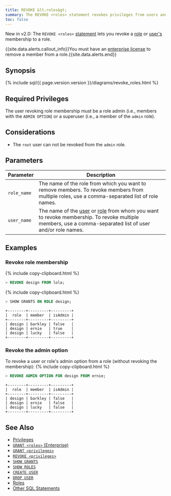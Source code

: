 ```yaml
---
title: REVOKE &lt;roles&gt;
summary: The REVOKE <roles> statement revokes privileges from users and/or roles.
toc: false
---
```


<span class="version-tag">New in v2.0:</span> The `REVOKE <roles>` [statement](sql-statements.html) lets you revoke a [role](roles.html) or [user's](create-and-manage-users.html) membership to a role.

{{site.data.alerts.callout_info}}You must have an <a href="enterprise-licensing.html">enterprise license</a> to remove a member from a role.{{site.data.alerts.end}}

<div id="toc"></div>

## Synopsis

<section>{% include sql/{{ page.version.version }}/diagrams/revoke_roles.html %}</section>

## Required Privileges

The user revoking role membership must be a role admin (i.e., members with the `ADMIN OPTION`) or a superuser (i.e., a member of the `admin` role).

## Considerations

- The `root` user can not be revoked from the `admin` role.

## Parameters

Parameter | Description
----------|------------
`role_name` | The name of the role from which you want to remove members. To revoke members from multiple roles, use a comma-separated list of role names.
`user_name` | The name of the [user](create-and-manage-users.html) or [role](roles.html) from whom you want to revoke membership. To revoke multiple members, use a comma-separated list of user and/or role names.

## Examples

### Revoke role membership

{% include copy-clipboard.html %}
~~~ sql
> REVOKE design FROM lola;
~~~

{% include copy-clipboard.html %}
~~~ sql
> SHOW GRANTS ON ROLE design;
~~~
~~~
+--------+---------+---------+
|  role  | member  | isAdmin |
+--------+---------+---------+
| design | barkley | false   |
| design | ernie   | true    |
| design | lucky   | false   |
+--------+---------+---------+
~~~

### Revoke the admin option

To revoke a user or role's admin option from a role (without revoking the membership):
{% include copy-clipboard.html %}
~~~ sql
> REVOKE ADMIN OPTION FOR design FROM ernie;
~~~
~~~
+--------+---------+---------+
|  role  | member  | isAdmin |
+--------+---------+---------+
| design | barkley | false   |
| design | ernie   | false   |
| design | lucky   | false   |
+--------+---------+---------+
~~~


## See Also

- [Privileges](privileges.html)
- [`GRANT <roles>` (Enterprise)](grant-role.html)
- [`GRANT <privileges>`](grant.html)
- [`REVOKE <privileges>`](revoke.html)
- [`SHOW GRANTS`](show-grants.html)
- [`SHOW ROLES`](show-roles.html)
- [`CREATE USER`](create-user.html)
- [`DROP USER`](drop-user.html)
- [Roles](roles.html)
- [Other SQL Statements](sql-statements.html)
